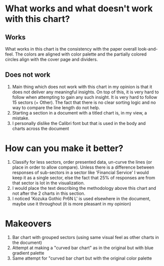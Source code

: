 # What works and what doesn't work with this chart?
## Works
What works in this chart is the consistency with the paper overall look-and-feel.
The colors are aligned with color palette and the partially colored circles align with the cover page and dividers.

## Does not work
1. Main thing which does not work with this chart in my opinion is that it does not deliver any meaningful insights.
On top of this, it is very hard to follow when attempting to gain any such insight.
It is very hard to follow 15 sectors (+ Other). The fact that there is no clear sorting logic and no way to compare the line length do not help.
2. Starting a section in a document with a titled chart is, in my view, a mistake.
3. I personally dislike the Calibri font but that is used in the body and charts across the document

# How can you make it better?
1. Classify for less sectors, order presented data, un-curve the lines (or place in order to allow compare). Unless there is a difference between responses of sub-sectors in a sector like 'Financial Service' I would keep it as a single sector, else the fact that 25% of responses are from that sector is lot in the visualization.
2. I would place the text describing the methodology above this chart and not after the 2 charts in this section.
3. I noticed 'Kozuka Gothic Pr6N L' is used elsewhere in the document, maybe use it throughout (it is more pleasant in my opinion)

# Makeovers
1. Bar chart with grouped sectors (using same visual feel as other charts in the document)
2. Attempt at making a "curved bar chart" as in the original but with blue gradient palette
3. Same attempt for "curved bar chart but with the original color palette
